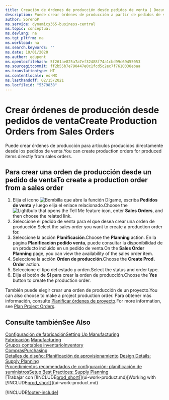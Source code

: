 ```yaml
---
title: Creación de órdenes de producción desde pedidos de venta | Documentos de Microsoft
description: Puede crear órdenes de producción a partir de pedidos de venta en el departamento Ventas y Marketing.
author: SorenGP
ms.service: dynamics365-business-central
ms.topic: conceptual
ms.devlang: na
ms.tgt_pltfrm: na
ms.workload: na
ms.search.keywords: ''
ms.date: 10/01/2020
ms.author: edupont
ms.openlocfilehash: 5f261ae825a7a7ef32488f74a1cbd99c69455053
ms.sourcegitcommit: ff2b55b7e790447e0c1fcd5c2ec7f7610338ebaa
ms.translationtype: HT
ms.contentlocale: es-MX
ms.lasthandoff: 02/15/2021
ms.locfileid: "5379838"
---
```

# <a name="create-production-orders-from-sales-orders"></a><span data-ttu-id="1afb1-103">Crear órdenes de producción desde pedidos de venta</span><span class="sxs-lookup"><span data-stu-id="1afb1-103">Create Production Orders from Sales Orders</span></span>
<span data-ttu-id="1afb1-104">Puede crear órdenes de producción para artículos producidos directamente desde los pedidos de venta.</span><span class="sxs-lookup"><span data-stu-id="1afb1-104">You can create production orders for produced items directly from sales orders.</span></span>  

## <a name="to-create-a-production-order-from-a-sales-order"></a><span data-ttu-id="1afb1-105">Para crear una orden de producción desde un pedido de venta</span><span class="sxs-lookup"><span data-stu-id="1afb1-105">To create a production order from a sales order</span></span>  

1.  <span data-ttu-id="1afb1-106">Elija el icono ![Bombilla que abre la función Dígame](media/ui-search/search_small.png "Dígame qué desea hacer"), escriba **Pedidos de venta** y luego elija el enlace relacionado.</span><span class="sxs-lookup"><span data-stu-id="1afb1-106">Choose the ![Lightbulb that opens the Tell Me feature](media/ui-search/search_small.png "Tell me what you want to do") icon, enter **Sales Orders**, and then choose the related link.</span></span>  
2.  <span data-ttu-id="1afb1-107">Seleccione el pedido de venta para el que desea crear una orden de producción.</span><span class="sxs-lookup"><span data-stu-id="1afb1-107">Select the sales order you want to create a production order for.</span></span>  
3.  <span data-ttu-id="1afb1-108">Seleccione la acción **Planificación**.</span><span class="sxs-lookup"><span data-stu-id="1afb1-108">Choose the **Planning** action.</span></span> <span data-ttu-id="1afb1-109">En la página **Planificación pedido venta**, puede consultar la disponibilidad de un producto incluido en un pedido de venta.</span><span class="sxs-lookup"><span data-stu-id="1afb1-109">On the **Sales Order Planning** page, you can view the availability of the sales order item.</span></span>  
4.  <span data-ttu-id="1afb1-110">Seleccione la acción **Orden de producción**.</span><span class="sxs-lookup"><span data-stu-id="1afb1-110">Choose the **Create Prod. Order** action.</span></span>  
5.  <span data-ttu-id="1afb1-111">Seleccione el tipo del estado y orden.</span><span class="sxs-lookup"><span data-stu-id="1afb1-111">Select the status and order type.</span></span>  
6.  <span data-ttu-id="1afb1-112">Elija el botón de **Sí** para crear la orden de producción.</span><span class="sxs-lookup"><span data-stu-id="1afb1-112">Choose the **Yes** button to create the production order.</span></span>

<span data-ttu-id="1afb1-113">También puede elegir crear una orden de producción de un proyecto.</span><span class="sxs-lookup"><span data-stu-id="1afb1-113">You can also choose to make a project production order.</span></span> <span data-ttu-id="1afb1-114">Para obtener más información, consulte [Planificar órdenes de proyecto](production-how-to-plan-project-orders.md).</span><span class="sxs-lookup"><span data-stu-id="1afb1-114">For more information, see [Plan Project Orders](production-how-to-plan-project-orders.md).</span></span>   

## <a name="see-also"></a><span data-ttu-id="1afb1-115">Consulte también</span><span class="sxs-lookup"><span data-stu-id="1afb1-115">See Also</span></span>  
[<span data-ttu-id="1afb1-116">Configuración de fabricación</span><span class="sxs-lookup"><span data-stu-id="1afb1-116">Setting Up Manufacturing</span></span>](production-configure-production-processes.md)  
<span data-ttu-id="1afb1-117">[Fabricación](production-manage-manufacturing.md)  </span><span class="sxs-lookup"><span data-stu-id="1afb1-117">[Manufacturing](production-manage-manufacturing.md)  </span></span>  
[<span data-ttu-id="1afb1-118">Grupos contables inventario</span><span class="sxs-lookup"><span data-stu-id="1afb1-118">Inventory</span></span>](inventory-manage-inventory.md)  
[<span data-ttu-id="1afb1-119">Compras</span><span class="sxs-lookup"><span data-stu-id="1afb1-119">Purchasing</span></span>](purchasing-manage-purchasing.md)  
<span data-ttu-id="1afb1-120">[Detalles de diseño: Planificación de aprovisionamiento](design-details-supply-planning.md) </span><span class="sxs-lookup"><span data-stu-id="1afb1-120">[Design Details: Supply Planning](design-details-supply-planning.md) </span></span>  
[<span data-ttu-id="1afb1-121">Procedimientos recomendados de configuración: planificación de suministros</span><span class="sxs-lookup"><span data-stu-id="1afb1-121">Setup Best Practices: Supply Planning</span></span>](setup-best-practices-supply-planning.md)  
<span data-ttu-id="1afb1-122">[Trabajar con [!INCLUDE[prod_short](includes/prod_short.md)]](ui-work-product.md)</span><span class="sxs-lookup"><span data-stu-id="1afb1-122">[Working with [!INCLUDE[prod_short](includes/prod_short.md)]](ui-work-product.md)</span></span>


[!INCLUDE[footer-include](includes/footer-banner.md)]